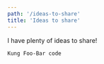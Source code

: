 ```yaml
---
path: '/ideas-to-share'
title: 'Ideas to share'
---
```


I have plenty of ideas to share!

```Kung Foo-Bar code```